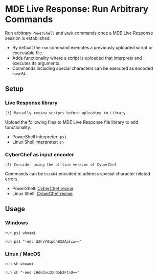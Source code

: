 # MDE Live Response: Run Arbitrary Commands
Run arbitrary `PowerShell` and `Bash` commands once a MDE Live Response session is established. 
* By default the `run` command executes a previously uploaded script or executable file.
* Adds functionality where a script is uploaded that interprets and executes its arguments.
* Commands including special characters can be executed as encoded `base64`.

## Setup
### Live Response library
`[!] Manually review scripts before uploading to Library`

Upload the following files to MDE Live Response file library to add functionality.
* PowerShell interpreter: `ps1`
* Linux Shell interpreter: `sh`
  
### CyberChef as input encoder
`[!] Consider using the offline version of CyberChef`

Commands can be `base64` encoded to address special character related errors.
* PowerShell: [CyberChef recipe](https://cyberchef.io/#recipe=Find_/_Replace(%7B'option':'Regex','string':'%5E'%7D,'$ProgressPreference%20%3D%20%5C'SilentlyContinue%5C'%5C%5Cn',true,false,true,false)Encode_text('UTF-16LE%20(1200)')To_Base64('A-Za-z0-9%2B/%3D')Find_/_Replace(%7B'option':'Regex','string':'%5E'%7D,'run%20ps1%20%22-enc%20',true,false,true,false)Find_/_Replace(%7B'option':'Regex','string':'$'%7D,'%22',true,false,true,false))
* Linux Shell: [CyberChef recipe](https://gchq.github.io/CyberChef/#recipe=To_Base64('A-Za-z0-9%2B/%3D')Find_/_Replace(%7B'option':'Regex','string':'%5E'%7D,'run%20sh%20%22-enc%20',true,false,true,false)Find_/_Replace(%7B'option':'Regex','string':'$'%7D,'%22',true,false,true,false))

## Usage
### Windows
```
run ps1 whoami
```
```
run ps1 "-enc d2hvYW1pCnB3ZApscw=="
```

### Linux / MacOS
```
run sh whoami
```
```
run sh "-enc cHdkCmxzCndob2FtaQ=="
```

